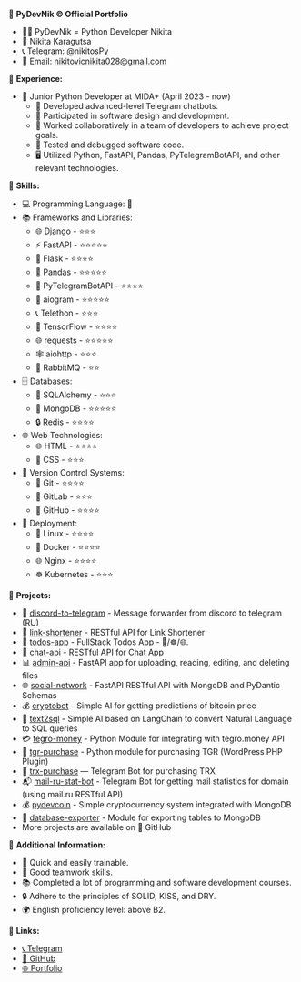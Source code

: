 📂 **PyDevNik © Official Portfolio**
   - 👨‍💻 PyDevNik = Python Developer Nikita
   - 👤 Nikita Karagutsa
   - 📞 Telegram: @nikitosPy
   - 📧 Email: nikitovicnikita028@gmail.com

🔧 **Experience:**
   - 💼 Junior Python Developer at MIDA+ (April 2023 - now)
     - 🤖 Developed advanced-level Telegram chatbots.
     - 🔨 Participated in software design and development.
     - 👥 Worked collaboratively in a team of developers to achieve project goals.
     - 🐞 Tested and debugged software code.
     - 🖥️ Utilized Python, FastAPI, Pandas, PyTelegramBotAPI, and other relevant technologies.

🔧 **Skills:**
   - 💻 Programming Language: 🐍
   - 📚 Frameworks and Libraries:
     - 🌐 Django - ⭐⭐⭐
     - ⚡ FastAPI - ⭐⭐⭐⭐⭐
     - 🔗 Flask - ⭐⭐⭐⭐
     - 🐼 Pandas - ⭐⭐⭐⭐⭐
     - 🤖 PyTelegramBotAPI - ⭐⭐⭐⭐
     - 💬 aiogram - ⭐⭐⭐⭐⭐
     - 📞 Telethon - ⭐⭐⭐
     - 🧠 TensorFlow - ⭐⭐⭐⭐
     - 🌐 requests - ⭐⭐⭐⭐⭐
     - 🕸️ aiohttp - ⭐⭐⭐
     - 🐰 RabbitMQ - ⭐⭐
   - 🗄️ Databases:
     - 💽 SQLAlchemy - ⭐⭐⭐
     - 🍃 MongoDB - ⭐⭐⭐⭐⭐
     - 🔒 Redis - ⭐⭐⭐⭐
   - 🌐 Web Technologies:
     - 🌐 HTML - ⭐⭐⭐⭐
     - 🎨 CSS - ⭐⭐⭐
   - 📂 Version Control Systems:
     - 🌲 Git - ⭐⭐⭐⭐
     - 🦊 GitLab - ⭐⭐⭐
     - 🐙 GitHub - ⭐⭐⭐⭐
   - 🚀 Deployment:
     - 🐧 Linux - ⭐⭐⭐⭐
     - 🐳 Docker - ⭐⭐⭐⭐
     - 🌐 Nginx - ⭐⭐⭐⭐
     - ☸️ Kubernetes - ⭐⭐⭐

🔧 **Projects:**
   - 📨 [discord-to-telegram](https://github.com/PyDevNik/discord-to-telegram) - Message forwarder from discord to telegram (RU)
   - 🔗 [link-shortener](https://github.com/PyDevNik/link-shortener) - RESTful API for Link Shortener
   - 📝 [todos-app](https://github.com/PyDevNik/todos-app) - FullStack Todos App - 🐳/☸️/🌐.
   - 💬 [chat-api](https://github.com/PyDevNik/chat-api) - RESTful API for Chat App
   - 📊 [admin-api](https://github.com/PyDevNik/admin-api) - FastAPI app for uploading, reading, editing, and deleting files
   - 🌐 [social-network](https://github.com/PyDevNik/social-network) - FastAPI RESTful API with MongoDB and PyDantic Schemas
   - 💰 [cryptobot](https://github.com/PyDevNik/cryptobot) - Simple AI for getting predictions of bitcoin price
   - 📝 [text2sql](https://github.com/PyDevNik/text2sql) - Simple AI based on LangChain to convert Natural Language to SQL queries
   - 💳 [tegro-money](https://github.com/PyDevNik/tegro-money) - Python Module for integrating with tegro.money API
   - 🛒 [tgr-purchase](https://github.com/PyDevNik/tgr-purchase) - Python module for purchasing TGR (WordPress PHP Plugin)
   - 🤖 [trx-purchase](https://github.com/PyDevNik/trx-purchase) — Telegram Bot for purchasing TRX
   - 📬 [mail-ru-stat-bot](https://github.com/PyDevNik/mail-ru-stat-bot) - Telegram Bot for getting mail statistics for domain (using mail.ru RESTful API)
   - 💰 [pydevcoin](https://github.com/PyDevNik/pydevcoin) - Simple cryptocurrency system integrated with MongoDB
   - 📂 [database-exporter](https://github.com/PyDevNik/database-exporter) - Module for exporting tables to MongoDB
   - More projects are available on 🐙 GitHub

🔧 **Additional Information:**
   - 🎯 Quick and easily trainable.
   - 👥 Good teamwork skills.
   - 📚 Completed a lot of programming and software development courses.
   - 🔒 Adhere to the principles of SOLID, KISS, and DRY.
   - 🌍 English proficiency level: above B2.

🔗 **Links:**
   - [📞 Telegram](https://t.me/nikitosPy)
   - [🐙 GitHub](https://github.com/PyDevNik)
   - [🌐 Portfolio](https://PyDevNik.github.io)
